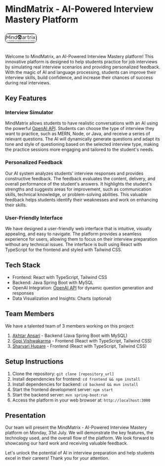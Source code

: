 # MindMatrix - AI-Powered Interview Mastery Platform <p> <img src="logo.png" alt="Project Logo" width="100" style="border: 1px solid black; border-radius: 10px;"> </p>

Welcome to MindMatrix, an AI-Powered Interview Mastery platform! This innovative platform is designed to help students practice for job interviews by simulating real interview scenarios and providing personalized feedback. With the magic of AI and language processing, students can improve their interview skills, build confidence, and increase their chances of success during real interviews.

## Key Features

### Interview Simulator

MindMatrix allows students to have realistic conversations with an AI using the powerful [OpenAI API](https://openai.com/product#made-for-developers). Students can choose the type of interview they want to practice, such as MERN, Node, or Java, and receive a series of relevant questions. The AI will dynamically generate questions and adapt its tone and style of questioning based on the selected interview type, making the practice sessions more engaging and tailored to the student's needs.

### Personalized Feedback

Our AI system analyzes students' interview responses and provides constructive feedback. The feedback evaluates the content, delivery, and overall performance of the student's answers. It highlights the student's strengths and suggests areas for improvement, such as communication skills, technical knowledge, or problem-solving abilities. This valuable feedback helps students identify their weaknesses and work on enhancing their skills.

### User-Friendly Interface

We have designed a user-friendly web interface that is intuitive, visually appealing, and easy to navigate. The platform provides a seamless experience for users, allowing them to focus on their interview preparation without any technical issues. The interface is built using React with TypeScript for the frontend and styled with Tailwind CSS.

## Tech Stack

- Frontend: React with TypeScript, Tailwind CSS
- Backend: Java Spring Boot with MySQL
- OpenAI Integration: [OpenAI API](https://openai.com/) for dynamic question generation and responses
- Data Visualization and Insights: Charts (optional)

## Team Members

We have a talented team of 3 members working on this project:

1. [Akhtar Ansari](https://github.com/akhtaransari) - Backend (Java Spring Boot with MySQL)
2. [Gopi Vishwakarma](https://github.com/ErGopiVishwakarma) - Frontend (React with TypeScript, Tailwind CSS)
3. [Sharvari Hupare](https://github.com/sharvarihupare-369) - Frontend (React with TypeScript, Tailwind CSS)


## Setup Instructions

1. Clone the repository: `git clone [repository_url]`
2. Install dependencies for frontend: `cd frontend && npm install`
3. Install dependencies for backend: `cd backend && mvn install`
4. Start the frontend development server: `npm start`
5. Start the backend server: `mvn spring-boot:run`
6. Access the platform in your web browser at: `http://localhost:3000`

## Presentation

Our team will present the MindMatrix - AI-Powered Interview Mastery platform on Monday, 31st July. We will demonstrate the key features, the technology used, and the overall flow of the platform. We look forward to showcasing our hard work and receiving valuable feedback.

Let's unlock the potential of AI in interview preparation and help students excel in their careers! Thank you for your attention.
